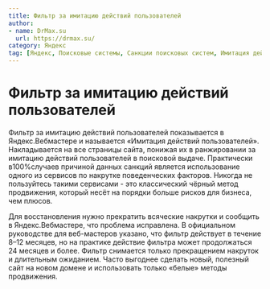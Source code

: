 ```yaml
---
title: Фильтр за имитацию действий пользователей
author: 
- name: DrMax.su
  url: https://drmax.su/
category: Яндекс
tag: [Яндекс, Поисковые системы, Санкции поисковых систем, Имитация действий]
---
```


# Фильтр за имитацию действий пользователей

Фильтр за имитацию действий пользователей показывается в Яндекс.Вебмастере и называется «Имитация действий пользователей». Накладывается на все страницы сайта, понижая их в ранжировании за имитацию действий пользователей в поисковой выдаче. Практически в100%случаев причиной данных санкций является использование одного из сервисов по накрутке поведенческих факторов. Никогда не пользуйтесь такими сервисами - это классический чёрный метод продвижения, который несёт на порядки больше рисков для бизнеса, чем плюсов.

Для восстановления нужно прекратить всяческие накрутки и сообщить в Яндекс.Вебмастере, что проблема исправлена. В официальном руководстве для веб-мастеров указано, что фильтр действует в течение 8–12 месяцев, но на практике действие фильтра может продолжаться 24 месяцев и более. Фильтр снимается только прекращением накруток и длительным ожиданием. Часто выгоднее сделать новый, полезный сайт на новом домене и использовать только «белые» методы продвижения.
